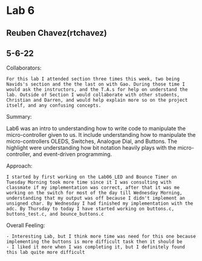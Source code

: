 # Lab 6

## Reuben Chavez(rtchavez)

## 5-6-22

Collaborators:

    For this lab I attended section three times this week, two being Navids's section and the the last on with Gao. During those time I would ask the instructors, and the T.A.s for help on understand the lab. Outside of Section I would collaborate with other students, Christian and Darren, and would help explain more so on the project itself, and any confusing concepts.

Summary:

Lab6 was an intro to understanding how to write code to manipulate the micro-controller given to us. It include understanding how to manipulate the micro-controllers OLEDS, Switches, Analogue Dial, and Buttons. The highlight were understanding how bit notation heavily plays with the micro-controller, and event-driven programming.

Approach:

    I started by first working on the Lab06_LED and Bounce Timer on Tuesday Morning took more time since it I was consulting with classmate if my implementation was correct, after that it was me working on the switch for most of the day till Wednesday Morning, understanding that my output was off because I didn't implement an unsigned char. By Wednesday I had finished my implementation with the adc. By Thursday to today I have started working on buttons.c, buttons_test.c, and bounce_buttons.c

Overall Feeling:

    - Interesting Lab, but I think more time was need for this one because implementing the buttons is more difficult task then it should be
    - I liked it more when I was completing it, but I definitely found this lab quite more difficult
